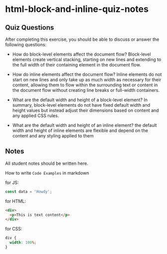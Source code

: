 # html-block-and-inline-quiz-notes

## Quiz Questions

After completing this exercise, you should be able to discuss or answer the following questions:

- How do block-level elements affect the document flow?
  Block-level elements create vertical stacking, starting on new lines and extending to the full width of their containing element in the document flow.

- How do inline elements affect the document flow?
  Inline elements do not start on new lines and only take up as much width as necessary for their content, allowing them to flow within the surrounding text or content in the document flow without creating line breaks or full-width containers.
- What are the default width and height of a block-level element?
  In summary, block-level elements do not have fixed default width and height values but instead adjust their dimensions based on content and any applied CSS rules.
- What are the default width and height of an inline element?
  the default width and height of inline elements are flexible and depend on the content and any styling applied to them

## Notes

All student notes should be written here.

How to write `Code Examples` in markdown

for JS:

```javascript
const data = 'Howdy';
```

for HTML:

```html
<div>
  <p>This is text content</p>
</div>
```

for CSS:

```css
div {
  width: 100%;
}
```
